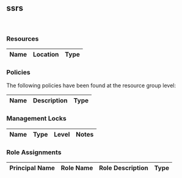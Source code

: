 
## ssrs 
 
### Resources


| Name | Location | Type |
| --- | --- | --- |

### Policies
The following policies have been found at the resource group level: 

| Name | Description | Type |
| --- | --- | --- |

### Management Locks


| Name | Type | Level | Notes |
| --- | --- | --- | --- |

### Role Assignments


| Principal Name | Role Name | Role Description | Type |
| --- | --- | --- | --- |
